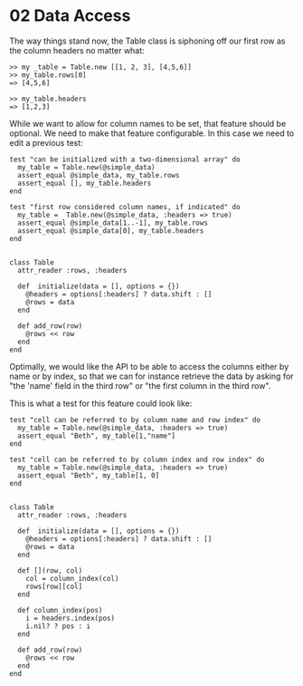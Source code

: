 02 Data Access
==============

The way things stand now, the Table class is siphoning off our first row as the column headers no matter what:

    >> my _table = Table.new [[1, 2, 3], [4,5,6]]
    >> my_table.rows[0]
    => [4,5,6]

    >> my_table.headers
    => [1,2,3]

While we want to allow for column names to be set, that feature should be optional. We need to make that feature configurable. In this case we need to edit a previous test:

    test "can be initialized with a two-dimensional array" do
      my_table = Table.new(@simple_data)
      assert_equal @simple_data, my_table.rows
      assert_equal [], my_table.headers
    end

    test "first row considered column names, if indicated" do
      my_table =  Table.new(@simple_data, :headers => true)
      assert_equal @simple_data[1..-1], my_table.rows
      assert_equal @simple_data[0], my_table.headers
    end


    class Table
      attr_reader :rows, :headers

      def  initialize(data = [], options = {})
        @headers = options[:headers] ? data.shift : []
        @rows = data
      end

      def add_row(row)
        @rows << row
      end
    end

Optimally, we would like the API to be able to access the columns either by name or by index, so that we can for instance retrieve the data by asking for "the 'name' field in the third row" or "the first column in the third row".

This is what a test for this feature could look like:

    test "cell can be referred to by column name and row index" do
      my_table = Table.new(@simple_data, :headers => true)
      assert_equal "Beth", my_table[1,"name"]
    end

    test "cell can be referred to by column index and row index" do
      my_table = Table.new(@simple_data, :headers => true)
      assert_equal "Beth", my_table[1, 0]
    end


    class Table
      attr_reader :rows, :headers

      def  initialize(data = [], options = {})
        @headers = options[:headers] ? data.shift : []
        @rows = data
      end

      def [](row, col)
        col = column_index(col)
        rows[row][col]
      end

      def column_index(pos)
        i = headers.index(pos)
        i.nil? ? pos : i
      end

      def add_row(row)
        @rows << row
      end
    end
